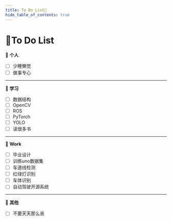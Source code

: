 ```yaml
---
title: To Do List🎯
hide_table_of_contents: true
---
```

# 🎯To Do List

🐽 **个人**
- [ ] 少睡懒觉
- [ ] 做事专心

---

📝 **学习**
- [ ] 数据结构
- [ ] OpenCV
- [ ] ROS
- [ ] PyTorch
- [ ] YOLO
- [ ] 读很多书

---

👔 **Work**
- [ ] 毕业设计
- [ ] 训练uno数据集
- [ ] 车道线检测
- [ ] 红绿灯识别
- [ ] 车体识别
- [ ] 自动驾驶开源系统

---

👾 **其他**
- [ ] 不要天天那么丧

